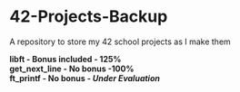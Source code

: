 # 42-Projects-Backup
A repository to store my 42 school projects as I make them

**libft - Bonus included - 125%**  
**get_next_line - No bonus -100%**  
**ft_printf - No bonus - *Under Evaluation*** 
